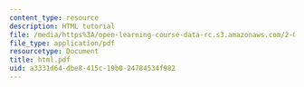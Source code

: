 ```yaml
---
content_type: resource
description: HTML tutorial
file: /media/https%3A/open-learning-course-data-rc.s3.amazonaws.com/2-000-how-and-why-machines-work-spring-2002/a3331d64dbe8415c19b024784534f982_html.pdf
file_type: application/pdf
resourcetype: Document
title: html.pdf
uid: a3331d64-dbe8-415c-19b0-24784534f982
---
```

